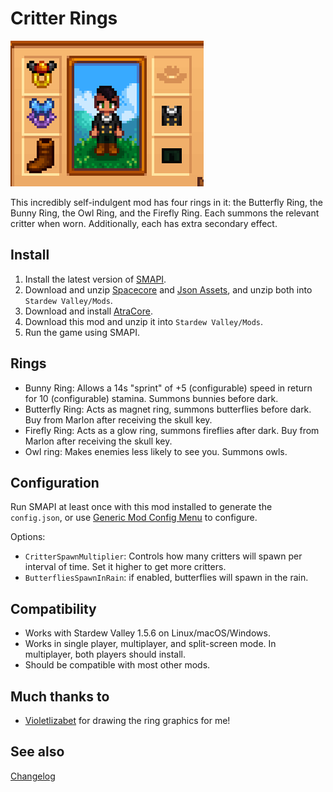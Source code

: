 Critter Rings
=================================

![Header image](docs/image.png)

This incredibly self-indulgent mod has four rings in it: the Butterfly Ring, the Bunny Ring, the Owl Ring, and the Firefly Ring. Each summons the relevant critter when worn. Additionally, each has extra secondary effect.

## Install

1. Install the latest version of [SMAPI](https://smapi.io).
2. Download and unzip [Spacecore](https://www.nexusmods.com/stardewvalley/mods/1348) and [Json Assets](https://www.nexusmods.com/stardewvalley/mods/1720), and unzip both into `Stardew Valley/Mods`.
2. Download and install [AtraCore](https://www.nexusmods.com/stardewvalley/mods/12932).
2. Download this mod and unzip it into `Stardew Valley/Mods`.
3. Run the game using SMAPI.

## Rings
* Bunny Ring: Allows a 14s "sprint" of +5 (configurable) speed in return for 10 (configurable) stamina. Summons bunnies before dark.
* Butterfly Ring: Acts as magnet ring, summons butterflies before dark. Buy from Marlon after receiving the skull key.
* Firefly Ring: Acts as a glow ring, summons fireflies after dark. Buy from Marlon after receiving the skull key.
* Owl ring: Makes enemies less likely to see you. Summons owls.

## Configuration
Run SMAPI at least once with this mod installed to generate the `config.json`, or use [Generic Mod Config Menu](https://www.nexusmods.com/stardewvalley/mods/5098) to configure.

Options:
* `CritterSpawnMultiplier`: Controls how many critters will spawn per interval of time. Set it higher to get more critters.
* `ButterfliesSpawnInRain`: if enabled, butterflies will spawn in the rain.


## Compatibility

* Works with Stardew Valley 1.5.6 on Linux/macOS/Windows.
* Works in single player, multiplayer, and split-screen mode. In multiplayer, both players should install.
* Should be compatible with most other mods.

## Much thanks to
* [Violetlizabet](https://www.nexusmods.com/stardewvalley/users/120958053) for drawing the ring graphics for me!

## See also

[Changelog](docs/changelog.md)
